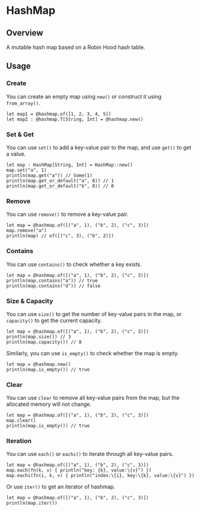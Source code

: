 # HashMap

## Overview

A mutable hash map based on a Robin Hood hash table.

## Usage

### Create

You can create an empty map using `new()` or construct it using `from_array()`.

```moonbit
let map1 = @hashmap.of([1, 2, 3, 4, 5])
let map2 : @hashmap.T[String, Int] = @hashmap.new()
```

### Set & Get

You can use `set()` to add a key-value pair to the map, and use `get()` to get a value.

```moonbit
let map : HashMap[String, Int] = HashMap::new()
map.set("a", 1)
println(map.get("a")) // Some(1)
println(map.get_or_default("a", 0)) // 1
println(map.get_or_default("b", 0)) // 0
```

### Remove

You can use `remove()` to remove a key-value pair.

```moonbit
let map = @hashmap.of([("a", 1), ("b", 2), ("c", 3)])
map.remove("a")
println(map) // of([("c", 3), ("b", 2)])
```

### Contains

You can use `contains()` to check whether a key exists.

```moonbit
let map = @hashmap.of([("a", 1), ("b", 2), ("c", 3)])
println(map.contains("a")) // true
println(map.contains("d")) // false
```

### Size & Capacity

You can use `size()` to get the number of key-value pairs in the map, or `capacity()` to get the current capacity.

```moonbit
let map = @hashmap.of([("a", 1), ("b", 2), ("c", 3)])
println(map.size()) // 3
println(map.capacity()) // 8
```

Similarly, you can use `is_empty()` to check whether the map is empty.

```moonbit
let map = @hashmap.new()
println(map.is_empty()) // true
```

### Clear

You can use `clear` to remove all key-value pairs from the map, but the allocated memory will not change.

```moonbit
let map = @hashmap.of([("a", 1), ("b", 2), ("c", 3)])
map.clear()
println(map.is_empty()) // true
```

### Iteration

You can use `each()` or `eachi()` to iterate through all key-value pairs.

```moonbit
let map = @hashmap.of([("a", 1), ("b", 2), ("c", 3)])
map.each(fn(k, v) { println("key: {k}, value:\{v}") })
map.eachi(fn(i, k, v) { println("index:\{i}, key:\{k}, value:\{v}") })
```

Or use `iter()` to get an iterator of hashmap.

```moonbit
let map = @hashmap.of([("a", 1), ("b", 2), ("c", 3)])
println(map.iter())
```
